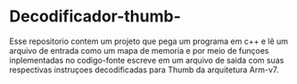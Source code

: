 # Decodificador-thumb-
Esse repositorio contem um projeto que pega um programa em c++ e lê um arquivo de entrada como um mapa de memoria e por meio de funçoes inplementadas no codigo-fonte escreve em um arquivo de saida com suas respectivas instruçoes decodificadas para Thumb da arquitetura Arm-v7.
